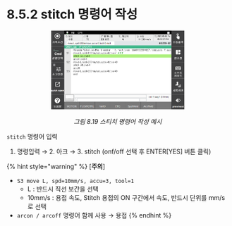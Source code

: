 ﻿# 8.5.2 stitch 명령어 작성 
 

<p align="center">
 <img src="../../_assets/8_19.png" width="60%"></img>
 <em><p align="center">그림 8.19 스티치 명령어 작성 예시</p></em>
</p>  


```stitch``` 명령어 입력
1.	명령입력 → 2. 아크 → 3. stitch (onf/off 선택 후 ENTER[YES] 버튼 클릭)


{% hint style="warning" %}
[**주의**]  
- ```S3 move L, spd=10mm/s, accu=3, tool=1```  
	 - L : 반드시 직선 보간을 선택  
	 - 10mm/s : 용접 속도, Stitch 용접의 ON 구간에서 속도, 반드시 단위를 mm/s로 선택
- ```arcon / arcoff``` 명령어 함께 사용 → 용접 
{% endhint %}